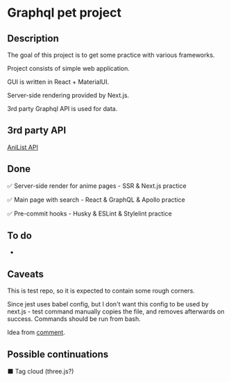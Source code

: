 # Graphql pet project

## Description

The goal of this project is to get some practice with various frameworks.

Project consists of simple web application.

GUI is written in React + MaterialUI.

Server-side rendering provided by Next.js.

3rd party Graphql API is used for data.

## 3rd party API

[AniList API](https://anilist.gitbook.io/anilist-apiv2-docs/overview/overview)

## Done

✅ Server-side render for anime pages - SSR & Next.js practice

✅ Main page with search - React & GraphQL & Apollo practice

✅ Pre-commit hooks - Husky & ESLint & Stylelint practice

## To do

-

## Caveats

This is test repo, so it is expected to contain some rough corners.

Since jest uses babel config, but I don't want this config to be used by next.js - test command manually copies the file,
and removes afterwards on success. Commands should be run from bash.

Idea from [comment](https://github.com/facebook/jest/issues/3845#issuecomment-427657111).

## Possible continuations

⬛ Tag cloud (three.js?)
